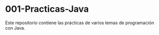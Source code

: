 # 001-Practicas-Java
Este repositorio contiene las prácticas de varios temas de programación con Java.
